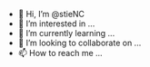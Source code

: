 - 👋 Hi, I’m @stieNC
- 👀 I’m interested in ...
- 🌱 I’m currently learning ...
- 💞️ I’m looking to collaborate on ...
- 📫 How to reach me ...

<!---
stieNC/stieNC is a ✨ special ✨ repository because its `README.md` (this file) appears on your GitHub profile.
You can click the Preview link to take a look at your changes.
--->
